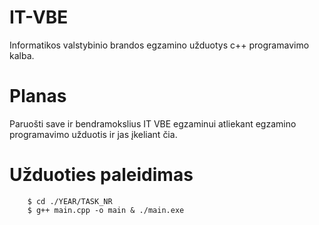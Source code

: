 # IT-VBE
Informatikos valstybinio brandos egzamino užduotys c++ programavimo kalba.

# Planas
Paruošti save ir bendramokslius IT VBE egzaminui atliekant egzamino programavimo užduotis
ir jas įkeliant čia.

# Užduoties paleidimas

        $ cd ./YEAR/TASK_NR
        $ g++ main.cpp -o main & ./main.exe
